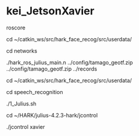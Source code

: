 # kei_JetsonXavier

roscore

cd ~/catkin_ws/src/hark_face_recog/src/userdata/

cd networks

./hark_ros_julius_main.n ../config/tamago_geotf.zip ../config/tamago_geotf.zip ../records 

cd ~/catkin_ws/src/hark_face_recog/src/userdata/

cd speech_recognition

./1_Julius.sh 

cd ~/HARK/julius-4.2.3-hark/jcontrol

./jcontrol xavier
